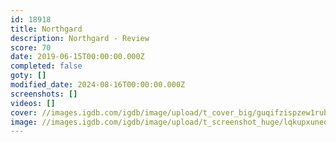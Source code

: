 ```yaml
---
id: 18918
title: Northgard
description: Northgard - Review
score: 70
date: 2019-06-15T00:00:00.000Z
completed: false
goty: []
modified_date: 2024-08-16T00:00:00.000Z
screenshots: []
videos: []
cover: //images.igdb.com/igdb/image/upload/t_cover_big/guqifzispzew1rubnyzd.jpg
image: //images.igdb.com/igdb/image/upload/t_screenshot_huge/lqkupxuned8fqcawk3l8.jpg
---
```

